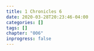 ```yaml
---
title: 1 Chronicles 6
date: 2020-03-28T20:23:46-04:00
categories: []
tags: []
chapter: "006"
inprogress: false
---
```


